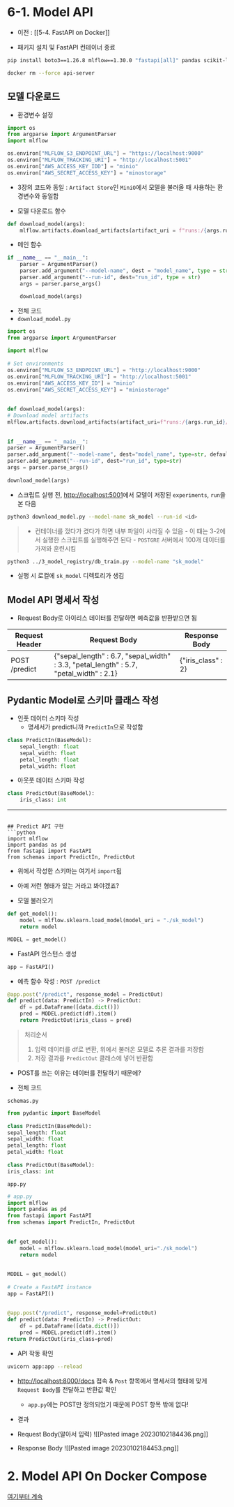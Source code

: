 # 6-1. Model API
- 이전 : [[5-4. FastAPI on Docker]]

- 패키지 설치 및 FastAPI 컨테이너 종료
```sh
pip install boto3==1.26.8 mlflow==1.30.0 "fastapi[all]" pandas scikit-learn

docker rm --force api-server
```

## 모델 다운로드

- 환경변수 설정
```python
import os
from argparse import ArgumentParser
import mlflow

os.environ["MLFLOW_S3_ENDPOINT_URL"] = "https://localhost:9000" 
os.environ["MLFLOW_TRACKING_URI"] = "http://localhost:5001"
os.environ["AWS_ACCESS_KEY_IDD"] = "minio" 
os.environ["AWS_SECRET_ACCESS_KEY"] = "minostorage" 
```
- 3장의 코드와 동일 : `Artifact Store`인 `MiniO`에서 모델을 불러올 때 사용하는 환경변수와 동일함

- 모델 다운로드 함수
```python
def download_model(args):
	mlflow.artifacts.download_artifacts(artifact_uri = f"runs:/{args.run_id}/{args.model_name}", dst_path = ".")
```

- 메인 함수
```python
if __name__ == "__main__":
	parser = ArgumentParser()
	parser.add_argument("--model-name", dest = "model_name", type = str, default="sk_model")
	parser.add_argument("--run-id", dest="run_id", type = str)
	args = parser.parse_args()

	download_model(args)
```

- 전체 코드 
- `download_model.py`
```python
import os  
from argparse import ArgumentParser  
  
import mlflow  
  
# Set environments  
os.environ["MLFLOW_S3_ENDPOINT_URL"] = "http://localhost:9000"  
os.environ["MLFLOW_TRACKING_URI"] = "http://localhost:5001"  
os.environ["AWS_ACCESS_KEY_ID"] = "minio"  
os.environ["AWS_SECRET_ACCESS_KEY"] = "miniostorage"  
  
  
def download_model(args):  
# Download model artifacts  
mlflow.artifacts.download_artifacts(artifact_uri=f"runs:/{args.run_id}/{args.model_name}", dst_path=".")  
  
  
if __name__ == "__main__":  
parser = ArgumentParser()  
parser.add_argument("--model-name", dest="model_name", type=str, default="sk_model")  
parser.add_argument("--run-id", dest="run_id", type=str)  
args = parser.parse_args()  
  
download_model(args)
```

- 스크립트 실행 전, [http://localhost:5001](http://localhost:5001)에서 모델이 저장된 `experiments`, `run`을 본 다음
```sh
python3 download_model.py --model-name sk_model --run-id <id>
```
> - 컨테이너를 껐다가 켰다가 하면 내부 파일이 사라질 수 있음 
	- 이 떄는 3-2에서 실행한 스크립트를 실행해주면 된다
		- `POSTGRE` 서버에서 100개 데이터를 가져와 훈련시킴
```sh
python3 ../3_model_registry/db_train.py --model-name "sk_model"
```


- 실행 시 로컬에 `sk_model` 디렉토리가 생김

## Model API 명세서 작성
- Request Body로 아이리스 데이터를 전달하면 예측값을 반환받으면 됨

| Request Header | Request Body            | Response Body |
| -------------- | ----------------------- | ------------- |
| POST /predict  | {"sepal_length" : 6.7, "sepal_width" : 3.3, "petal_length" : 5.7, "petal_width" : 2.1} | {"iris_class" : 2}              |

## Pydantic Model로 스키마 클래스 작성

- 인풋 데이터 스키마 작성
	- 명세서가 predict니까 `PredictIn`으로 작성함
```python
class PredictIn(BaseModel):
	sepal_length: float
	sepal_width: float
	petal_length: float
	petal_width: float
```

- 아웃풋 데이터 스키마 작성
```python
class PredictOut(BaseModel):
	iris_class: int
```

----

```

## Predict API 구현
```python
import mlflow  
import pandas as pd  
from fastapi import FastAPI  
from schemas import PredictIn, PredictOut
```
- 위에서 작성한 스키마는 여기서 `import`됨
- 아예 저런 형태가 있는 거라고 봐야겠죠?

- 모델 불러오기
```python
def get_model():
	model = mlflow.sklearn.load_model(model_uri = "./sk_model")
	return model

MODEL = get_model()
```

- FastAPI 인스턴스 생성
```python
app = FastAPI()
```

- 예측 함수 작성 : `POST /predict`
```python
@app.post("/predict", response_model = PredictOut)
def predict(data: PredictIn) -> PredictOut:
	df = pd.DataFrame([data.dict()])
	pred = MODEL.predict(df).item()
	return PredictOut(iris_class = pred)
```
> 처리순서
> 1. 입력 데이터를 df로 변환, 위에서 불러온 모델로 추론 결과를 저장함
> 2. 저장 결과를 `PredictOut` 클래스에 넣어 반환함

- POST를 쓰는 이유는 데이터를 전달하기 때문에?

- 전체 코드  

`schemas.py`
```python
from pydantic import BaseModel  
  
class PredictIn(BaseModel):  
sepal_length: float  
sepal_width: float  
petal_length: float  
petal_width: float  
  
class PredictOut(BaseModel):  
iris_class: int
```

`app.py`
```python
# app.py  
import mlflow  
import pandas as pd  
from fastapi import FastAPI  
from schemas import PredictIn, PredictOut  
  
  
def get_model():  
	model = mlflow.sklearn.load_model(model_uri="./sk_model")  
	return model  
  
  
MODEL = get_model()  
  
# Create a FastAPI instance  
app = FastAPI()  
  
  
@app.post("/predict", response_model=PredictOut)  
def predict(data: PredictIn) -> PredictOut:  
	df = pd.DataFrame([data.dict()])  
	pred = MODEL.predict(df).item()  
return PredictOut(iris_class=pred)
```

- API 작동 확인
```sh
uvicorn app:app --reload
```
 - [http://localhost:8000/docs](http://localhost:8000/docs) 접속 & `Post` 항목에서 명세서의 형태에 맞게 `Request Body`를 전달하고 반환값 확인
	- `app.py`에는 POST만 정의되었기 때문에 POST 항목 밖에 없다!

- 결과
- Request Body(알아서 입력)
![[Pasted image 20230102184436.png]]

- Response Body
![[Pasted image 20230102184453.png]]

# 2. Model API On Docker Compose
[여기부터 계속](https://mlops-for-mle.github.io/tutorial/docs/api-serving/model-api-on-docker-compose)
